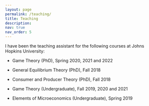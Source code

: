 ```yaml
---
layout: page
permalink: /teaching/
title: Teaching
description: 
nav: true
nav_order: 5
---
```

I have been the teaching assistant for the following courses at Johns Hopkins University:

- Game Theory (PhD), Spring 2020, 2021 and 2022

- General Equilibrium Theory (PhD), Fall 2018

- Consumer and Producer Theory (PhD), Fall 2018

- Game Theory (Undergraduate), Fall 2019, 2020 and 2021 

- Elements of Microeconomics (Undergraduate), Spring 2019